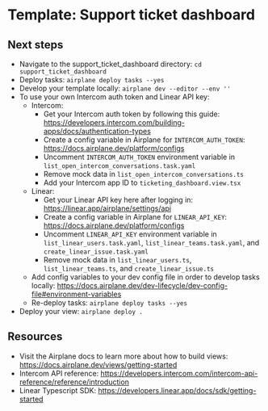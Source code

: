 # Template: Support ticket dashboard

## Next steps

- Navigate to the support_ticket_dashboard directory: `cd support_ticket_dashboard`
- Deploy tasks: `airplane deploy tasks --yes`
- Develop your template locally: `airplane dev --editor --env ''`
- To use your own Intercom auth token and Linear API key:
  - Intercom:
    - Get your Intercom auth token by following this guide: https://developers.intercom.com/building-apps/docs/authentication-types
    - Create a config variable in Airplane for `INTERCOM_AUTH_TOKEN`: https://docs.airplane.dev/platform/configs
    - Uncomment `INTERCOM_AUTH_TOKEN` environment variable in `list_open_intercom_conversations.task.yaml`
    - Remove mock data in `list_open_intercom_conversations.ts`
    - Add your Intercom app ID to `ticketing_dashboard.view.tsx`
  - Linear:
    - Get your Linear API key here after logging in: https://linear.app/airplane/settings/api
    - Create a config variable in Airplane for `LINEAR_API_KEY`: https://docs.airplane.dev/platform/configs
    - Uncomment `LINEAR_API_KEY` environment variable in `list_linear_users.task.yaml`, `list_linear_teams.task.yaml`, and `create_linear_issue.task.yaml`
    - Remove mock data in `list_linear_users.ts`, `list_linear_teams.ts`, and `create_linear_issue.ts`
  - Add config variables to your dev config file in order to develop tasks locally: https://docs.airplane.dev/dev-lifecycle/dev-config-file#environment-variables
  - Re-deploy tasks: `airplane deploy tasks --yes`
- Deploy your view: `airplane deploy .`

## Resources

- Visit the Airplane docs to learn more about how to build views: https://docs.airplane.dev/views/getting-started
- Intercom API reference: https://developers.intercom.com/intercom-api-reference/reference/introduction
- Linear Typescript SDK: https://developers.linear.app/docs/sdk/getting-started

